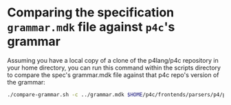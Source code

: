 # Comparing the specification `grammar.mdk` file against `p4c`'s grammar

Assuming you have a local copy of a clone of the p4lang/p4c repository
in your home directory, you can run this command within the scripts
directory to compare the spec's grammar.mdk file against that p4c
repo's version of the grammar:

```bash
./compare-grammar.sh -c ../grammar.mdk $HOME/p4c/frontends/parsers/p4/p4parser.ypp
```
